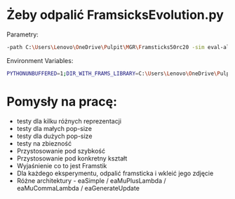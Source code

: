 # Żeby odpalić FramsicksEvolution.py

Parametry:
```bash
-path C:\Users\Lenovo\OneDrive\Pulpit\MGR\Framsticks50rc20 -sim eval-allcriteria.sim;deterministic.sim;sample-period-2.sim; -opt vertpos -max_numparts 30 -max_numgenochars 50 -initialgenotype /*9*/BLU -popsize 100 -generations 20 -hof_size 1 -hof_savefile HoF-f9-%%M-%%N.gen
```

Environment Variables:
```bash
PYTHONUNBUFFERED=1;DIR_WITH_FRAMS_LIBRARY=C:\Users\Lenovo\OneDrive\Pulpit\MGR\Framsticks50rc20
```

# Pomysły na pracę:
- testy dla kilku różnych reprezentacji
- testy dla małych pop-size
- testy dla dużych pop-size
- testy na zbiezność
- Przystosowanie pod szybkość
- Przystosowanie pod konkretny kształt
- Wyjaśnienie co to jest Framstik
- Dla każdego eksperymentu, odpalić framsticka i wkleić jego zdjęcie
- Różne architektury - eaSimple / eaMuPlusLambda / eaMuCommaLambda / eaGenerateUpdate